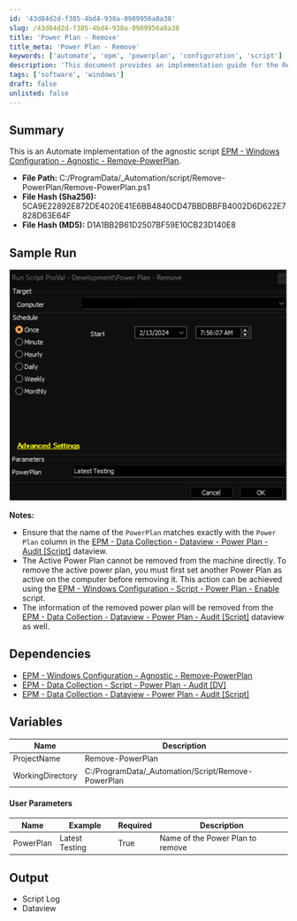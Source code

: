 ```yaml
---
id: '43d84d2d-f385-4bd4-938a-0989956a8a38'
slug: /43d84d2d-f385-4bd4-938a-0989956a8a38
title: 'Power Plan - Remove'
title_meta: 'Power Plan - Remove'
keywords: ['automate', 'epm', 'powerplan', 'configuration', 'script']
description: 'This document provides an implementation guide for the Remove Power Plan script within ConnectWise Automate. It includes details on file paths, sample runs, dependencies, user parameters, and output logs. Ensure the correct Power Plan name is used for successful execution.'
tags: ['software', 'windows']
draft: false
unlisted: false
---
```


## Summary

This is an Automate implementation of the agnostic script [EPM - Windows Configuration - Agnostic - Remove-PowerPlan](<../../powershell/Remove-PowerPlan.md>).

- **File Path:** C:/ProgramData/_Automation/script/Remove-PowerPlan/Remove-PowerPlan.ps1
- **File Hash (Sha256):** 5CA9E22892E872DE4020E41E6BB4840CD47BBDBBFB4002D6D622E7828D63E64F
- **File Hash (MD5):** D1A1BB2B61D2507BF59E10CB23D140E8

## Sample Run

![Sample Run](../../../static/img/Power-Plan---Remove/image_1.png)

**Notes:**
- Ensure that the name of the `PowerPlan` matches exactly with the `Power Plan` column in the [EPM - Data Collection - Dataview - Power Plan - Audit [Script]](<../dataviews/Power Plan - Audit Script.md>) dataview.
- The Active Power Plan cannot be removed from the machine directly. To remove the active power plan, you must first set another Power Plan as active on the computer before removing it. This action can be achieved using the [EPM - Windows Configuration - Script - Power Plan - Enable](<./Power Plan - Enable.md>) script.
- The information of the removed power plan will be removed from the [EPM - Data Collection - Dataview - Power Plan - Audit [Script]](<../dataviews/Power Plan - Audit Script.md>) dataview as well.

## Dependencies

- [EPM - Windows Configuration - Agnostic - Remove-PowerPlan](<../../powershell/Remove-PowerPlan.md>)
- [EPM - Data Collection - Script - Power Plan - Audit [DV]](<./Power Plan - Audit DV.md>)
- [EPM - Data Collection - Dataview - Power Plan - Audit [Script]](<../dataviews/Power Plan - Audit Script.md>)

## Variables

| Name              | Description                                         |
|-------------------|-----------------------------------------------------|
| ProjectName       | Remove-PowerPlan                                   |
| WorkingDirectory   | C:/ProgramData/_Automation/Script/Remove-PowerPlan |

#### User Parameters

| Name        | Example          | Required | Description                        |
|-------------|------------------|----------|------------------------------------|
| PowerPlan   | Latest Testing    | True     | Name of the Power Plan to remove   |

## Output

- Script Log
- Dataview


